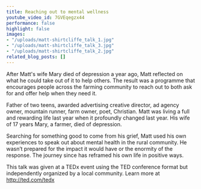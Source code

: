 ```yaml
---
title: Reaching out to mental wellness
youtube_video_id: 7GVEqegzx44
performance: false
highlight: false
images:
- "/uploads/matt-shirtcliffe_talk_1.jpg"
- "/uploads/matt-shirtcliffe_talk_3.jpg"
- "/uploads/matt-shirtcliffe_talk_2.jpg"
related_blog_posts: []
---
```


After Matt's wife Mary died of depression a year ago, Matt reflected on what he could take out of it to help others. The result was a programme that encourages people across the farming community to reach out to both ask for and offer help when they need it.

Father of two teens, awarded advertising creative director, ad agency owner, mountain runner, farm owner, poet, Christian. Matt was living a full and rewarding life last year when it profoundly changed last year. His wife of 17 years Mary, a farmer, died of depression.

Searching for something good to come from his grief, Matt used his own experiences to speak out about mental health in the rural community. He wasn’t prepared for the impact it would have or the enormity of the response. The journey since has reframed his own life in positive ways.

This talk was given at a TEDx event using the TED conference format but independently organized by a local community. Learn more at http://ted.com/tedx
